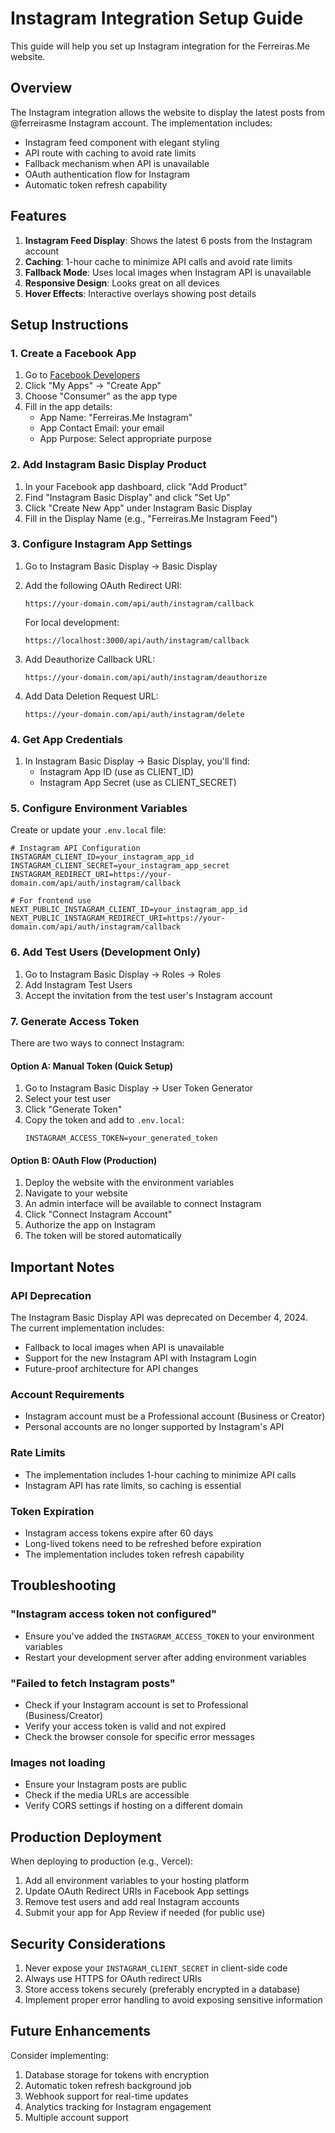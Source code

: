 # Instagram Integration Setup Guide

This guide will help you set up Instagram integration for the Ferreiras.Me website.

## Overview

The Instagram integration allows the website to display the latest posts from @ferreirasme Instagram account. The implementation includes:

- Instagram feed component with elegant styling
- API route with caching to avoid rate limits
- Fallback mechanism when API is unavailable
- OAuth authentication flow for Instagram
- Automatic token refresh capability

## Features

1. **Instagram Feed Display**: Shows the latest 6 posts from the Instagram account
2. **Caching**: 1-hour cache to minimize API calls and avoid rate limits
3. **Fallback Mode**: Uses local images when Instagram API is unavailable
4. **Responsive Design**: Looks great on all devices
5. **Hover Effects**: Interactive overlays showing post details

## Setup Instructions

### 1. Create a Facebook App

1. Go to [Facebook Developers](https://developers.facebook.com/)
2. Click "My Apps" → "Create App"
3. Choose "Consumer" as the app type
4. Fill in the app details:
   - App Name: "Ferreiras.Me Instagram"
   - App Contact Email: your email
   - App Purpose: Select appropriate purpose

### 2. Add Instagram Basic Display Product

1. In your Facebook app dashboard, click "Add Product"
2. Find "Instagram Basic Display" and click "Set Up"
3. Click "Create New App" under Instagram Basic Display
4. Fill in the Display Name (e.g., "Ferreiras.Me Instagram Feed")

### 3. Configure Instagram App Settings

1. Go to Instagram Basic Display → Basic Display
2. Add the following OAuth Redirect URI:
   ```
   https://your-domain.com/api/auth/instagram/callback
   ```
   For local development:
   ```
   https://localhost:3000/api/auth/instagram/callback
   ```

3. Add Deauthorize Callback URL:
   ```
   https://your-domain.com/api/auth/instagram/deauthorize
   ```

4. Add Data Deletion Request URL:
   ```
   https://your-domain.com/api/auth/instagram/delete
   ```

### 4. Get App Credentials

1. In Instagram Basic Display → Basic Display, you'll find:
   - Instagram App ID (use as CLIENT_ID)
   - Instagram App Secret (use as CLIENT_SECRET)

### 5. Configure Environment Variables

Create or update your `.env.local` file:

```env
# Instagram API Configuration
INSTAGRAM_CLIENT_ID=your_instagram_app_id
INSTAGRAM_CLIENT_SECRET=your_instagram_app_secret
INSTAGRAM_REDIRECT_URI=https://your-domain.com/api/auth/instagram/callback

# For frontend use
NEXT_PUBLIC_INSTAGRAM_CLIENT_ID=your_instagram_app_id
NEXT_PUBLIC_INSTAGRAM_REDIRECT_URI=https://your-domain.com/api/auth/instagram/callback
```

### 6. Add Test Users (Development Only)

1. Go to Instagram Basic Display → Roles → Roles
2. Add Instagram Test Users
3. Accept the invitation from the test user's Instagram account

### 7. Generate Access Token

There are two ways to connect Instagram:

#### Option A: Manual Token (Quick Setup)
1. Go to Instagram Basic Display → User Token Generator
2. Select your test user
3. Click "Generate Token"
4. Copy the token and add to `.env.local`:
   ```env
   INSTAGRAM_ACCESS_TOKEN=your_generated_token
   ```

#### Option B: OAuth Flow (Production)
1. Deploy the website with the environment variables
2. Navigate to your website
3. An admin interface will be available to connect Instagram
4. Click "Connect Instagram Account"
5. Authorize the app on Instagram
6. The token will be stored automatically

## Important Notes

### API Deprecation
The Instagram Basic Display API was deprecated on December 4, 2024. The current implementation includes:
- Fallback to local images when API is unavailable
- Support for the new Instagram API with Instagram Login
- Future-proof architecture for API changes

### Account Requirements
- Instagram account must be a Professional account (Business or Creator)
- Personal accounts are no longer supported by Instagram's API

### Rate Limits
- The implementation includes 1-hour caching to minimize API calls
- Instagram API has rate limits, so caching is essential

### Token Expiration
- Instagram access tokens expire after 60 days
- Long-lived tokens need to be refreshed before expiration
- The implementation includes token refresh capability

## Troubleshooting

### "Instagram access token not configured"
- Ensure you've added the `INSTAGRAM_ACCESS_TOKEN` to your environment variables
- Restart your development server after adding environment variables

### "Failed to fetch Instagram posts"
- Check if your Instagram account is set to Professional (Business/Creator)
- Verify your access token is valid and not expired
- Check the browser console for specific error messages

### Images not loading
- Ensure your Instagram posts are public
- Check if the media URLs are accessible
- Verify CORS settings if hosting on a different domain

## Production Deployment

When deploying to production (e.g., Vercel):

1. Add all environment variables to your hosting platform
2. Update OAuth Redirect URIs in Facebook App settings
3. Remove test users and add real Instagram accounts
4. Submit your app for App Review if needed (for public use)

## Security Considerations

1. Never expose your `INSTAGRAM_CLIENT_SECRET` in client-side code
2. Always use HTTPS for OAuth redirect URIs
3. Store access tokens securely (preferably encrypted in a database)
4. Implement proper error handling to avoid exposing sensitive information

## Future Enhancements

Consider implementing:
1. Database storage for tokens with encryption
2. Automatic token refresh background job
3. Webhook support for real-time updates
4. Analytics tracking for Instagram engagement
5. Multiple account support